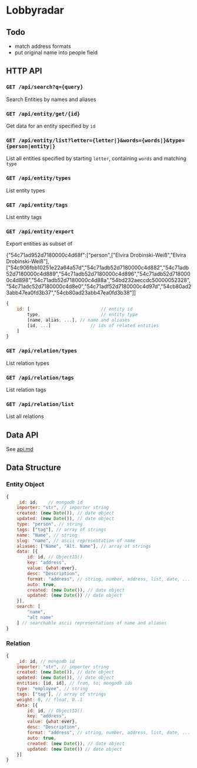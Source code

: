 # Lobbyradar

## Todo

* match address formats
* put original name into people field

## HTTP API

### `GET /api/search?q={query}`

Search Entities by names and aliases

### `GET /api/entity/get/{id}`

Get data for an entity specified by `id`

### `GET /api/entity/list?letter={letter|}&words={words|}&type={person|entity|}`

List all entities specified by starting `letter`, containing `words` and matching `type`

### `GET /api/entity/types`

List entity types

### `GET /api/entity/tags`

List entity tags

### `GET /api/entity/export`

Export entities as subset of 

{"54c71ad952d7180000c4d68f":["person",["Elvira Drobinski-Weiß","Elvira Drobinski-Weiß"],["54c906fbb10251e22a64a57d","54c71adb52d7180000c4d882","54c71adb52d7180000c4d889","54c71adb52d7180000c4d896","54c71adb52d7180000c4d898","54c71adb52d7180000c4d88a","54bd232aeccdc50000052328","54c71adc52d7180000c4d8e0","54c71adf52d7180000c4d97d","54cb80ad23abb47ea0fd3b37","54cb80ad23abb47ea0fd3b38"]]

``` javascript
{
	id: [							// entity id
		type,						// entity type
		[name, alias, ...],	// name and aliases
		[id, ...]				// ids of related entities
	]
}
``` 

### `GET /api/relation/types`

List relation types

### `GET /api/relation/tags`

List relation tags

### `GET /api/relation/list`

List all relations

## Data API

See [api.md](./api.md)

## Data Structure

### Entity Object

``` javascript
{
	_id: id,	// mongodb id
	importer: "str", // importer string
	created: (new Date()), // date object
	updated: (new Date()), // date object
	type: "person", // string
	tags: ["tag"], // array of strings
	name: "Name", // string
	slug: "name", // ascii representation of name
	aliases: ["Name", "Alt. Name"], // array of strings
	data: [{
		id: id, // ObjectID()
		key: "address",
		value: {what:ever},
		desc: "Description",
		format: "address", // string, number, address, list, date, ...
		auto: true,
		created: (new Date()), // date object
		updated: (new Date()) // date object
	}],
	search: [
		"name",
		"alt name"
	] // searchable ascii representations of name and aliases
}
``` 

### Relation

``` javascript
{
	_id: id, // mongodb id
	importer: "str", // importer string
	created: (new Date()), // date object
	updated: (new Date()), // date object
	entities: [id, id], // from, to; mongodb ids
	type: "employee", // string
	tags: ["tag"], // array of strings
	weight: 0, // float, 0..1
	data: [{
		id: id, // ObjectID()
		key: "address",
		value: {what:ever},
		desc: "Description",
		format: "address", // string, number, address, list, date, ...
		auto: true,
		created: (new Date()), // date object
		updated: (new Date()) // date object
	}]
}
``` 

